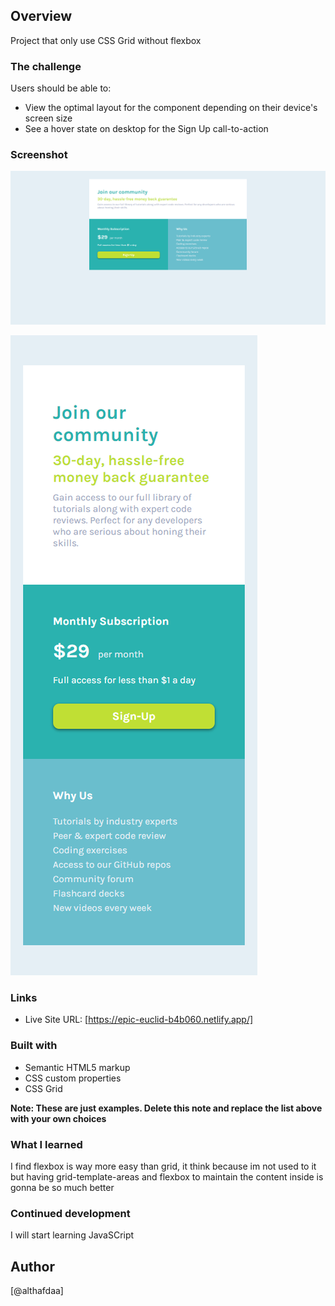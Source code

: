 ## Overview

Project that only use CSS Grid without flexbox

### The challenge

Users should be able to:

- View the optimal layout for the component depending on their device's screen size
- See a hover state on desktop for the Sign Up call-to-action

### Screenshot

![](./screenshot.png)

![](./screenshot2.png)

### Links

- Live Site URL: [https://epic-euclid-b4b060.netlify.app/]

### Built with

- Semantic HTML5 markup
- CSS custom properties
- CSS Grid

**Note: These are just examples. Delete this note and replace the list above with your own choices**

### What I learned

I find flexbox is way more easy than grid, it think because im not used to it but having grid-template-areas and flexbox to maintain the content inside is gonna be so much better

### Continued development

I will start learning JavaSCript

## Author

[@althafdaa]
